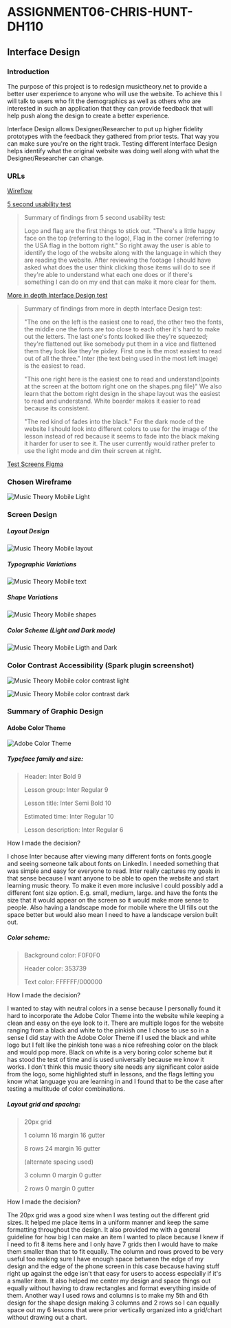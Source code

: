 # ASSIGNMENT06-CHRIS-HUNT-DH110

## Interface Design

### Introduction

The purpose of this project is to redesign musictheory.net to provide a better user experience to anyone who will use the website. To achieve this I will talk to users who fit the demographics as well as others who are interested in such an application that they can provide feedback that will help push along the design to create a better experience.

Interface Design allows Designer/Researcher to put up higher fidelity prototypes with the feedback they gathered from prior tests. That way you can make sure you're on the right track. Testing different Interface Design helps identify what the original website was doing well along with what the Designer/Researcher can change.

### URLs
[Wireflow](https://whimsical.com/interactive-design-wireflow-2i2DXFL5VSsxAwU2DohhpD)

[5 second usability test](https://youtu.be/gVTsw0LuuA4)

>Summary of findings from 5 second usability test:
>
>   Logo and flag are the first things to stick out. "There's a little happy face on the top (referring to the logo), Flag in the corner (referring to the USA flag in the bottom right." So right away the user is able to identify the logo of the website along with the language in which they are reading the website. After reviewing the footage I should have asked what does the user think clicking those items will do to see if they're able to understand what each one does or if there's something I can do on my end that can make it more clear for them.

[More in depth Interface Design test](https://youtu.be/lCJRRiDlMzo)

>Summary of findings from more in depth Interface Design test:
>
>   "The one on the left is the easiest one to read, the other two the fonts, the middle one the fonts are too close to each other it's hard to make out the letters. The last one's fonts looked like they're squeezed; they're flattened out like somebody put them in a vice and flattened them they look like they're pixley. First one is the most easiest to read out of all the three."
>   Inter (the text being used in the most left image) is the easiest to read. 
>   
>   "This one right here is the easiest one to read and understand(points at the screen at the bottom right one on the shapes.png file)"
>   We also learn that the bottom right design in the shape layout was the easiest to read and understand. White boarder makes it easier to read because its consistent.
>   
>   "The red kind of fades into the black."
>   For the dark mode of the website I should look into different colors to use for the image of the lesson instead of red because it seems to fade into the black making it harder for user to see it. The user currently would rather prefer to use the light mode and dim their screen at night.

[Test Screens Figma](https://www.figma.com/file/QOXXEFvprdodF0daWYRbqX/Interface-Design-System?node-id=0%3A1)

### Chosen Wireframe

![Music Theory Mobile Light](Music%20Theory%20Mobile%20Light.png)

### Screen Design

##### Layout Design

![Music Theory Mobile layout](Layout.png)

##### Typographic Variations

![Music Theory Mobile text](Text.png)

##### Shape Variations

![Music Theory Mobile shapes](Shapes.png)

##### Color Scheme (Light and Dark mode)

![Music Theory Mobile Ligth and Dark](Light%20%20Dark.png)

### Color Contrast Accessibility (Spark plugin screenshot)

![Music Theory Mobile color contrast light](color%20contrast%20light.PNG)

![Music Theory Mobile color contrast dark](color%20contrast%20dark.PNG)

### Summary of Graphic Design

#### Adobe Color Theme

![Adobe Color Theme](ac%20music%20theory%20logo.PNG)

##### Typeface family and size:

>Header: Inter Bold 9
>
>Lesson group: Inter Regular 9
>
>Lesson title: Inter Semi Bold 10
>
>Estimated time: Inter Regular 10
>
>Lesson description: Inter Regular 6

How I made the decision?

I chose Inter because after viewing many different fonts on fonts.google and seeing someone talk about fonts on LinkedIn. I needed something that was simple and easy for everyone to read. Inter really captures my goals in that sense because I want anyone to be able to open the website and start learning music theory. To make it even more inclusive I could possibly add a different font size option. E.g. small, medium, large. and have the fonts the size that it would appear on the screen so it would make more sense to people. Also having a landscape mode for mobile where the UI fills out the space better but would also mean I need to have a landscape version built out.

##### Color scheme:

>Background color: F0F0F0
>
>Header color: 353739
>
>Text color: FFFFFF/000000

How I made the decision?

I wanted to stay with neutral colors in a sense because I personally found it hard to incorporate the Adobe Color Theme into the website while keeping a clean and easy on the eye look to it. There are multiple logos for the website ranging from a black and white to the pinkish one I chose to use so in a sense I did stay with the Adobe Color Theme if I used the black and white logo but I felt like the pinkish tone was a nice refreshing color on the black and would pop more. Black on white is a very boring color scheme but it has stood the test of time and is used universally because we know it works. I don't think this music theory site needs any significant color aside from the logo, some highlighted stuff in lessons, and the flags letting you know what language you are learning in and I found that to be the case after testing a multitude of color combinations.

##### Layout grid and spacing:

>20px grid
>
>1 column 16 margin 16 gutter
>
>8 rows 24 margin 16 gutter
>
>(alternate spacing used)
>
>3 column 0 margin 0 gutter
>
>2 rows 0 margin 0 gutter

How I made the decision?

The 20px grid was a good size when I was testing out the different grid sizes. It helped me place items in a uniform manner and keep the same formatting throughout the design. It also provided me with a general guideline for how big I can make an item I wanted to place because I knew if I need to fit 8 items here and I only have 7 grids then I would have to make them smaller than that to fit equally. The column and rows proved to be very useful too making sure I have enough space between the edge of my design and the edge of the phone screen in this case because having stuff right up against the edge isn't that easy for users to access especially if it's a smaller item. It also helped me center my design and space things out equally without having to draw rectangles and format everything inside of them. Another way I used rows and columns is to make my 5th and 6th design for the shape design making 3 columns and 2 rows so I can equally space out my 6 lessons that were prior vertically organized into a grid/chart without drawing out a chart.
